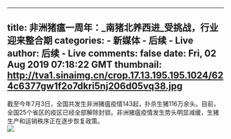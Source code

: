 
---
title: 非洲猪瘟一周年：_南猪北养西进_受挑战，行业迎来整合期
categories: 
    - 新媒体
    - 后续 - Live
author: 后续 - Live
comments: false
date: Fri, 02 Aug 2019 07:18:22 GMT
thumbnail: http://tva1.sinaimg.cn/crop.17.13.195.195.1024/624c6377gw1f2o7dkri5nj206d05vq38.jpg
---

<div>   
截至今年7月3日，全国共发生非洲猪瘟疫情143起，扑杀生猪116万余头。目前，全国25个省区的疫区已经全部解除封锁。非洲猪瘟疫情发生势头明显减缓，生猪生产和运销秩序正在逐步恢复政策。<br><img src="http://tva1.sinaimg.cn/crop.17.13.195.195.1024/624c6377gw1f2o7dkri5nj206d05vq38.jpg" referrerpolicy="no-referrer">  
</div>
            